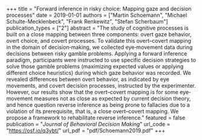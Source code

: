 +++
title = "Forward inference in risky choice: Mapping gaze and decision processes"
date = 2019-01-01
authors = ["Martin Schoemann", "Michael Schulte-Mecklenbeck", "Frank Renkewitz", "Stefan Scherbaum"]
publication_types = ["2"]
abstract = "The study of cognitive processes is built on a close mapping between three components: overt gaze behavior, overt choice, and covert processes. To validate this overt–covert mapping in the domain of decision‐making, we collected eye‐movement data during decisions between risky gamble problems. Applying a forward inference paradigm, participants were instructed to use specific decision strategies to solve those gamble problems (maximizing expected values or applying different choice heuristics) during which gaze behavior was recorded. We revealed differences between overt behavior, as indicated by eye movements, and covert decision processes, instructed by the experimenter. However, our results show that the overt–covert mapping is for some eye‐movement measures not as close as expected by current decision theory, and hence question reverse inference as being prone to fallacies due to a violation of its prerequisite, that is, a close overt–covert mapping. We propose a framework to rehabilitate reverse inference."
featured = false
publication = "*Journal of Behavioral Decision Making*"
url_code = "https://osf.io/q3ybt/"
url_pdf = "pdf/Schoemann2019.pdf"
+++

